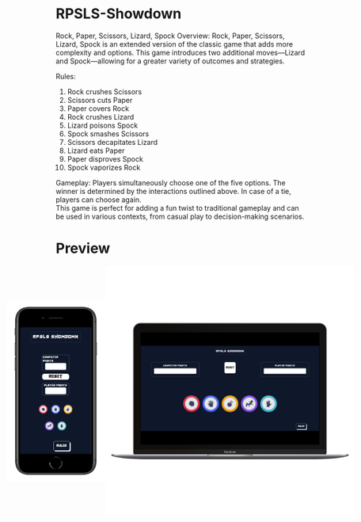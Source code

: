 ﻿# RPSLS-Showdown

Rock, Paper, Scissors, Lizard, Spock
Overview:
Rock, Paper, Scissors, Lizard, Spock is an extended version of the classic game that adds more complexity and options. This game introduces two additional moves—Lizard and Spock—allowing for a greater variety of outcomes and strategies.

Rules:

<ol>
  <li>Rock crushes Scissors</li>
  <li>Scissors cuts Paper</li>
  <li>Paper covers Rock</li>
  <li>Rock crushes Lizard</li>
  <li>Lizard poisons Spock</li>
  <li>Spock smashes Scissors</li>
  <li>Scissors decapitates Lizard</li>
  <li>Lizard eats Paper</li>
  <li>Paper disproves Spock</li>
  <li>Spock vaporizes Rock</li>
</ol>

Gameplay:
Players simultaneously choose one of the five options. The winner is determined by the interactions outlined above. In case of a tie, players can choose again.<br>
This game is perfect for adding a fun twist to traditional gameplay and can be used in various contexts, from casual play to decision-making scenarios.

# Preview

<!-- ![image](./assets/Mobile.png) -->
<div style="display:flex;flex-direction:row;align-items:center;justify-content:center">
<img src="./assets/Mobile.png" alt="Mobile Image" style="width: 200px; height: auto;">
<img src="./assets/Laptop.png" alt="Laptop Image" style="width: 600px; height: auto;">
</div>
